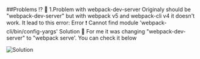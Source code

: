 ##Problems ⁉️
📓
1.Problem with webpack-dev-server
Originaly  should be "webpack-dev-server" but with webpack v5 and webpack-cli v4 it doesn't work. It lead to this error:
Error ❗
Cannot find module 'webpack-cli/bin/config-yargs'
Solution 🙋
For me it was changing "webpack-dev-server" to "webpack serve'. You can check it below

![Solution](https://i.imgur.com/GCfnqXv.png)

